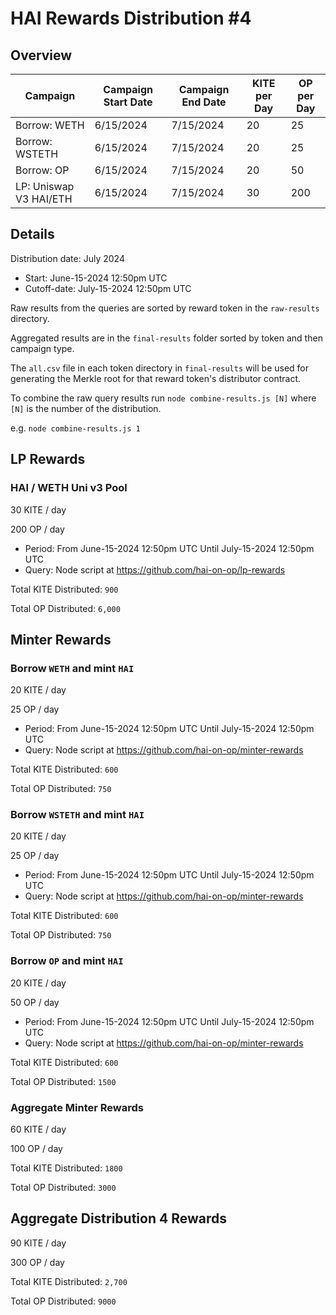 # HAI Rewards Distribution #4

## Overview

| Campaign               | Campaign Start Date | Campaign End Date | KITE per Day | OP per Day |
| ---------------------- | ------------------- | ----------------- | ------------ | ---------- |
| Borrow: WETH           | 6/15/2024           | 7/15/2024         | 20           | 25         |
| Borrow: WSTETH         | 6/15/2024           | 7/15/2024         | 20           | 25         |
| Borrow: OP             | 6/15/2024           | 7/15/2024         | 20           | 50         |
| LP: Uniswap V3 HAI/ETH | 6/15/2024           | 7/15/2024         | 30           | 200        |

## Details

Distribution date: July 2024

- Start: June-15-2024 12:50pm UTC
- Cutoff-date: July-15-2024 12:50pm UTC

Raw results from the queries are sorted by reward token in the `raw-results` directory.

Aggregated results are in the `final-results` folder sorted by token and then campaign type.

The `all.csv` file in each token directory in `final-results` will be used for generating the Merkle root for that reward token's distributor contract.

To combine the raw query results run `node combine-results.js [N]` where `[N]` is the number of the distribution.

e.g. `node combine-results.js 1`

## LP Rewards

### HAI / WETH Uni v3 Pool

30 KITE / day

200 OP / day

- Period: From June-15-2024 12:50pm UTC Until July-15-2024 12:50pm UTC
- Query: Node script at https://github.com/hai-on-op/lp-rewards

Total KITE Distributed: `900`

Total OP Distributed: `6,000`

## Minter Rewards

### Borrow `WETH` and mint `HAI`

20 KITE / day

25 OP / day

- Period: From June-15-2024 12:50pm UTC Until July-15-2024 12:50pm UTC
- Query: Node script at https://github.com/hai-on-op/minter-rewards

Total KITE Distributed: `600`

Total OP Distributed: `750`

### Borrow `WSTETH` and mint `HAI`

20 KITE / day

25 OP / day

- Period: From June-15-2024 12:50pm UTC Until July-15-2024 12:50pm UTC
- Query: Node script at https://github.com/hai-on-op/minter-rewards

Total KITE Distributed: `600`

Total OP Distributed: `750`

### Borrow `OP` and mint `HAI`

20 KITE / day

50 OP / day

- Period: From June-15-2024 12:50pm UTC Until July-15-2024 12:50pm UTC
- Query: Node script at https://github.com/hai-on-op/minter-rewards

Total KITE Distributed: `600`

Total OP Distributed: `1500`

### Aggregate Minter Rewards

60 KITE / day

100 OP / day

Total KITE Distributed: `1800`

Total OP Distributed: `3000`

## Aggregate Distribution 4 Rewards

90 KITE / day

300 OP / day

Total KITE Distributed: `2,700`

Total OP Distributed: `9000`

